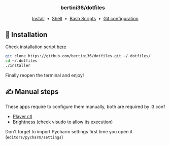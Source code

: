 <h3 align="center">
    bertini36/dotfiles
    <a href="linux">
        <img height="12" src="https://cdn.jsdelivr.net/npm/simple-icons@latest/icons/linux.svg" />
    </a>
</h3>
<p align="center">
  <a href="#-installation">Install</a>&nbsp;&nbsp;•&nbsp;
  <a href="shell">Shell</a>&nbsp;&nbsp;•&nbsp;
  <a href="scripts">Bash Scripts</a>&nbsp;&nbsp;•&nbsp;
  <a href="git/.gitconfig">Git configuration</a>
</p>

## 🚀 Installation
Check installation script [here](install.sh)
```bash
git clone https://github.com/bertini36/dotfiles.git ~/.dotfiles/
cd ~/.dotfiles
./installer
```
Finally reopen the terminal and enjoy! 

## ✍️ Manual steps
These apps require to configure them manually, both are required by i3 conf

* <a href="https://github.com/altdesktop/playerctl">Player ctl</a>
* <a href="https://github.com/jappeace/brightnessctl">Brightness</a> (check visudo to allow its execution)

Don't forget to import Pycharm settings first time you open it (`editors/pycharm/settings`) 
